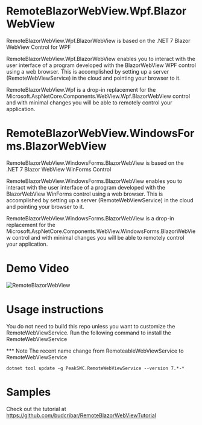 # RemoteBlazorWebView.Wpf.BlazorWebView

RemoteBlazorWebView.Wpf.BlazorWebView is based on the .NET 7 Blazor WebView Control for WPF

RemoteBlazorWebView.Wpf.BlazorWebView enables you to interact with the user interface of a program developed with the BlazorWebView WPF control using a web browser. This is accomplished by setting up a server (RemoteWebViewService) in the cloud and pointing your browser to it.

RemoteBlazorWebView.Wpf is a drop-in replacement for the Microsoft.AspNetCore.Components.WebView.Wpf.BlazorWebView control and with minimal changes you will be able to remotely control your application.


# RemoteBlazorWebView.WindowsForms.BlazorWebView

RemoteBlazorWebView.WindowsForms.BlazorWebView is based on the .NET 7 Blazor WebView WinForms Control 

RemoteBlazorWebView.WindowsForms.BlazorWebView enables you to interact with the user interface of a program developed with the BlazorWebView WinForms control using a web browser. This is accomplished by setting up a server (RemoteWebViewService) in the cloud and pointing your browser to it.

RemoteBlazorWebView.WindowsForms.BlazorWebView is a drop-in replacement for the Microsoft.AspNetCore.Components.WebView.WindowsForms.BlazorWebView control and with minimal changes you will be able to remotely control your application.

# Demo Video
![RemoteBlazorWebView](./RemoteBlazorWebView.gif)

# Usage instructions

You do not need to build this repo unless you want to customize the RemoteWebViewService. Run the following command to install the RemoteWebViewService

*** Note The recent name change from RemoteableWebViewService to RemoteWebViewService

```console
dotnet tool update -g PeakSWC.RemoteWebViewService --version 7.*-* 
```

# Samples

Check out the tutorial at https://github.com/budcribar/RemoteBlazorWebViewTutorial 

